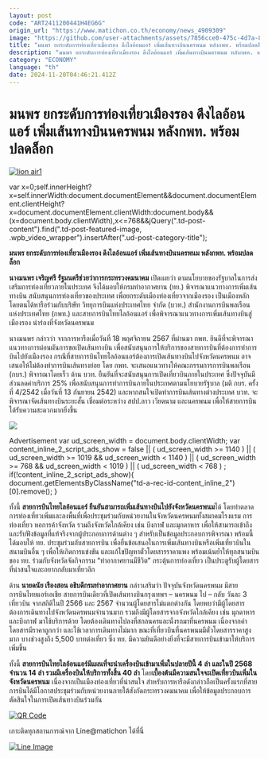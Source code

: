 ```yaml
---
layout: post
code: "ART2411200441H4EG6G"
origin_url: "https://www.matichon.co.th/economy/news_4909309"
image: "https://github.com/user-attachments/assets/7856cce0-475c-4d7a-870b-5732e7dee374"
title: "มนพร ยกระดับการท่องเที่ยวเมืองรอง ดึงไลอ้อนแอร์ เพิ่มเส้นทางบินนครพนม หลังกพท. พร้อมปลดล็อก"
description: "มนพร ยกระดับการท่องเที่ยวเมืองรอง ดึงไลอ้อนแอร์ เพิ่มเส้นทางบินนครพนม หลังกพท. พร้อมปลดล็อก"
category: "ECONOMY"
language: "th"
date: 2024-11-20T04:46:21.412Z
---
```


# มนพร ยกระดับการท่องเที่ยวเมืองรอง ดึงไลอ้อนแอร์ เพิ่มเส้นทางบินนครพนม หลังกพท. พร้อมปลดล็อก

[![](https://www.matichon.co.th/wp-content/uploads/2024/11/lion-air1.jpg "lion air1")](https://www.matichon.co.th/wp-content/uploads/2024/11/lion-air1.jpg)

var x=0;self.innerHeight?x=self.innerWidth:document.documentElement&&document.documentElement.clientHeight?x=document.documentElement.clientWidth:document.body&&(x=document.body.clientWidth),x<=768&&jQuery(".td-post-content").find(".td-post-featured-image, .wpb\_video\_wrapper").insertAfter(".ud-post-category-title");

**มนพร ยกระดับการท่องเที่ยวเมืองรอง ดึงไลอ้อนแอร์ เพิ่มเส้นทางบินนครพนม หลังกพท. พร้อมปลดล็อก**

**นางมนพร เจริญศรี รัฐมนตรีช่วยว่าการกระทรวงคมนาคม** เปิดเผยว่า ตามนโยบายของรัฐบาลในการส่งเสริมการท่องเที่ยวภายในประเทศ จึงได้มอบให้กรมท่าอากาศยาน (ทย.) พิจารณาแนวทางการเพิ่มเส้นทางบิน สนับสนุนการท่องเที่ยวของประเทศ เพื่อยกระดับเมืองท่องเที่ยวจากเมืองรอง เป็นเมืองหลัก โดยตนได้หารือร่วมกับบริษัท วิทยุการบินแห่งประเทศไทย จำกัด (บวท.) สำนักงานการบินพลเรือนแห่งประเทศไทย (กพท.) และสายการบินไทยไลอ้อนแอร์ เพื่อพิจารณาแนวทางการเพิ่มเส้นทางบินสู่เมืองรอง นำร่องที่จังหวัดนครพนม

นางมนพร กล่าวว่า จากการหารือเมื่อวันที่ 18 พฤศจิกายน 2567 ที่ผ่านมา กพท. ยินดีที่จะพิจารณาแนวทางการผ่อนผันการขอเปิดเส้นทางบิน เพื่อสนับสนุนการให้บริการของสายการบินที่ต้องการทำการบินไปยังเมืองรอง กรณีที่สายการบินไทยไลอ้อนแอร์ต้องการเปิดเส้นทางบินไปจังหวัดนครพนม อาจเสนอให้ไม่ต้องทำการบินเส้นทางย่อย โดย กพท. จะเสนอแนวทางให้คณะกรรมการการบินพลเรือน (กบร.) พิจารณาโดยเร็ว ด้าน บวท. ยืนยันที่จะสนับสนุนการเปิดเที่ยวบินภายในประเทศ ซึ่งปัจจุบันมีส่วนลดค่าบริการ 25% เพื่อสนับสนุนการทำการบินภายในประเทศตามนโยบายรัฐบาล (มติ กบร. ครั้งที่ 4/2542 เมื่อวันที่ 13 กันยายน 2542) และหากสนใจเปิดทำการบินเส้นทางต่างประเทศ บวท. จะพิจารณาจัดเส้นทางบินระยะสั้น เชื่อมต่อระหว่าง สปป.ลาว เวียดนาม และนครพนม เพื่อให้สายการบินได้รับความสะดวกมากยิ่งขึ้น

![](https://www.matichon.co.th/wp-content/uploads/2024/11/S__52527170.jpg)

Advertisement var ud\_screen\_width = document.body.clientWidth; var content\_inline\_2\_script\_ads\_show = false || ( ud\_screen\_width >= 1140 ) || ( ud\_screen\_width >= 1019 && ud\_screen\_width < 1140 ) || ( ud\_screen\_width >= 768 && ud\_screen\_width < 1019 ) || ( ud\_screen\_width < 768 ) ; if(!content\_inline\_2\_script\_ads\_show){ document.getElementsByClassName("td-a-rec-id-content\_inline\_2")\[0\].remove(); }

ทั้งนี้ **สายการบินไทยไลอ้อนแอร์ ยืนยันสามารถเพิ่มเส้นทางบินไปยังจังหวัดนครพนม**ได้ โดยทำตลาดการท่องเที่ยวเพิ่มและลงพื้นที่เพื่อประชุมร่วมกับหน่วยงานในจังหวัดนครพนมทั้งสมาคมโรงแรม การท่องเที่ยว หอการค้าจังหวัด รวมถึงจังหวัดใกล้เคียง เช่น บึงกาฬ และมุกดาหาร เพื่อให้สามารถเข้าถึงและรับฟังข้อมูลที่แท้จริงจากผู้ประกอบการด้านต่าง ๆ สำหรับเป็นข้อมูลประกอบการพิจารณา พร้อมนี้ ได้มอบให้ ทย. ประชุมร่วมกับสายการบิน เพื่อยื่นข้อเสนอในการเพิ่มเส้นทางบินหรือเพิ่มเที่ยวบินในสนามบินอื่น ๆ เพื่อให้เกิดการแข่งขัน และแก้ไขปัญหาตั๋วโดยสารราคาแพง พร้อมเน้นย้ำให้ทุกสนามบินของ ทย. ร่วมกับจังหวัดจัดกิจกรรม “ท่าอากาศยานมีชีวิต” กระตุ้นการท่องเที่ยว เป็นประตูรับผู้โดยสารที่น่าสนใจและอยากกลับมาเที่ยวอีก

ด้าน **นายดนัย เรืองสอน อธิบดีกรมท่าอากาศยาน** กล่าวเสริมว่า ปัจจุบันจังหวัดนครพนม มีสายการบินไทยแอร์เอเชีย สายการบินเดียวที่เปิดเส้นทางบินกรุงเทพฯ – นครพนม ไป – กลับ วันละ 3 เที่ยวบิน จากสถิติในปี 2566 และ 2567 จำนวนผู้โดยสารไม่แตกต่างกัน โดยพบว่ามีผู้โดยสารต้องการเดินทางไปจังหวัดนครพนมจำนวนมาก รวมถึงมีผู้โดยสารจากจังหวัดใกล้เคียง เช่น มุกดาหาร และบึงกาฬ มาใช้บริการด้วย โดยต้องเดินทางไปลงที่สกลนครและนั่งรถมาที่นครพนม เนื่องจากค่าโดยสารมีราคาถูกกว่า และใช้เวลาการเดินทางไม่มาก ขณะที่เที่ยวบินที่นครพนมมีตั๋วโดยสารราคาสูงมาก บางช่วงสูงถึง 5,500 บาทต่อเที่ยว ซึ่ง ทย. มีความยินดีอย่างยิ่งที่จะมีสายการบินเข้ามาให้บริการเพิ่มขึ้น

ทั้งนี้ **สายการบินไทยไลอ้อนแอร์มีแผนที่จะนำเครื่องบินเข้ามาเพิ่มในปลายปีนี้ 4 ลำ และในปี 2568 จำนวน 14 ลำ รวมมีเครื่องบินให้บริการทั้งสิ้น 40 ลำ** โดย**เบื้องต้นมีความสนใจจะเปิดเที่ยวบินเพิ่มในจังหวัดนครพนม** เนื่องจากเป็นเมืองท่องเที่ยวที่น่าสนใจ สำหรับการหารือดังกล่าวถือเป็นครั้งแรกที่สายการบินได้มีโอกาสประชุมร่วมกับหน่วยงานภายใต้สังกัดกระทรวงคมนาคม เพื่อให้ข้อมูลประกอบการตัดสินใจในการเปิดเส้นทางบินร่วมกัน

[![QR Code](https://www.matichon.co.th/wp-content/uploads/2023/07/wob1371z.jpg)](https://lin.ee/ht0nDxX)

เกาะติดทุกสถานการณ์จาก Line@matichon ได้ที่นี่

[![Line Image](https://www.matichon.co.th/wp-content/uploads/2023/07/th.png)](https://lin.ee/ht0nDxX)